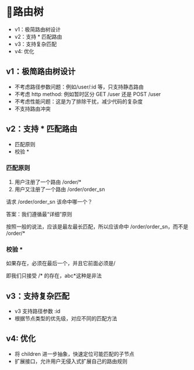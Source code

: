 # 🌳路由树

- v1：极简路由树设计
- v2：支持 * 匹配路由
- v3：支持复杂匹配
- v4: 优化

## v1：极简路由树设计

- 不考虑路径参数问题：例如/user/:id 等，只支持静态路由
- 不考虑 http method: 例如暂时区分 GET /user 还是 POST /user
- 不考虑性能问题：这是为了排除干扰，减少代码的复杂度
- 不支持路由冲突

## v2：支持 * 匹配路由

- 匹配原则
- 校验 *

### 匹配原则

1. 用户注册了一个路由 /order/*
2. 用户又注册了一个路由 /order/order_sn

请求 /order/order_sn 该命中哪一个？

答案：我们遵循最“详细”原则

按照一般的说法，应该是最左最长匹配，所以应该命中 /order/order_sn，而不是 /order/*

### 校验 *

如果存在，必须在最后一个，并且它前面必须是/

即我们只接受 /* 的存在，abc*这种是非法

## v3：支持复杂匹配

- v3 支持路径参数 :id
- 根据节点类型的优先级，对应不同的匹配方法

## v4: 优化

- 将 children 进一步抽象，快速定位可能匹配的子节点
- 扩展接口，允许用户无侵入式扩展自己的路由规则

